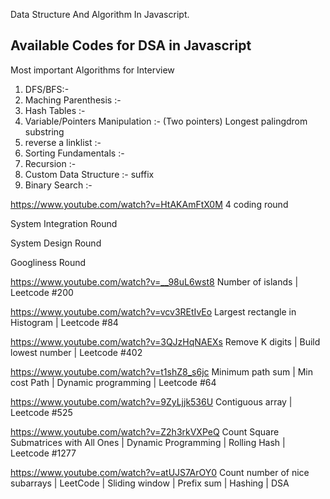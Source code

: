 Data Structure And Algorithm In Javascript.

## Available Codes for DSA in Javascript 

<!-- https://www.youtube.com/watch?v=jnoVtCKECmQ -->

Most important Algorithms for Interview 
1. DFS/BFS:-
2. Maching Parenthesis  :- 
3. Hash Tables  :- 
4. Variable/Pointers Manipulation :- (Two pointers) Longest palingdrom substring
5. reverse a linklist :- 
6. Sorting Fundamentals :- 
7. Recursion :- 
8. Custom Data Structure :- suffix 
9. Binary Search :- 
    



https://www.youtube.com/watch?v=HtAKAmFtX0M
4 coding round 

System Integration Round

System Design Round 

Googliness Round 


https://www.youtube.com/watch?v=__98uL6wst8
Number of islands | Leetcode #200

https://www.youtube.com/watch?v=vcv3REtIvEo
Largest rectangle in Histogram | Leetcode #84

https://www.youtube.com/watch?v=3QJzHqNAEXs
Remove K digits | Build lowest number | Leetcode #402

https://www.youtube.com/watch?v=t1shZ8_s6jc
Minimum path sum | Min cost Path | Dynamic programming | Leetcode #64

https://www.youtube.com/watch?v=9ZyLjjk536U
Contiguous array | Leetcode #525

https://www.youtube.com/watch?v=Z2h3rkVXPeQ
Count Square Submatrices with All Ones | Dynamic Programming | Rolling Hash | Leetcode #1277

https://www.youtube.com/watch?v=atUJS7ArOY0
Count number of nice subarrays | LeetCode | Sliding window | Prefix sum | Hashing | DSA

